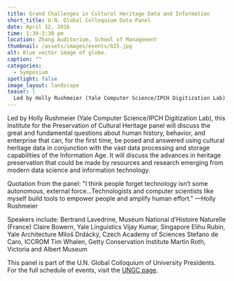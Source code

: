 ```yaml
---
title: Grand Challenges in Cultural Heritage Data and Information
short_title: U.N. Global Colloquium Data Panel
date: April 12, 2016
time: 1:30-3:30 pm
location: Zhang Auditorium, School of Management
thumbnail: /assets/images/events/GIS.jpg
alt: Blue vector image of globe.
caption: ""
categories:
  - Symposium
spotlight: false
image_layout: landscape
teaser: |
  Led by Holly Rushmeier (Yale Computer Science/IPCH Digitization Lab), this Institute for the Preservation of Cultural Heritage panel will discuss the great and fundamental questions about human history, behavior, and enterprise
---
```

Led by Holly Rushmeier (Yale Computer Science/IPCH Digitization Lab), this Institute for the Preservation of Cultural Heritage panel will discuss the great and fundamental questions about human history, behavior, and enterprise that can, for the first time, be posed and answered using cultural heritage data in conjunction with the vast data processing and storage capabilities of the Information Age. It will discuss the advances in heritage preservation that could be made by resources and research emerging from modern data science and information technology.

Quotation from the panel: "I think people forget technology isn’t some autonomous, external force...Technologists and computer scientists like myself build tools to empower people and amplify human effort." —Holly Rushmeier

Speakers include:
Bertrand Lavedrine, Muséum National d’Histoire Naturelle (France)
Claire Bowern, Yale Linguistics
Vijay Kumar, Singapore
Elihu Rubin, Yale Architecture
Miloš Drdácký, Czech Academy of Sciences
Stefano de Caro, ICCROM
Tim Whalen, Getty Conservation Institute
Martin Roth, Victoria and Albert Museum

This panel is part of the U.N. Global Colloquium of University Presidents. For the full schedule of events, visit the <a href='http://ungc.yale.edu/calendar' target='_blank'>UNGC page</a>.
